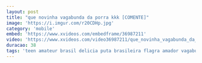 ```yaml
---
layout: post
title: "que novinha vagabunda da porra kkk [COMENTE]"
image: 'https://i.imgur.com/r20CDHp.jpg'
category: 'mobile'
embed: 'https://www.xvideos.com/embedframe/36987211'
video: 'https://www.xvideos.com/video36987211/que_novinha_vagabunda_da_porra_kkk_comente_'
duracao: 38
tags: 'teen amateur brasil delicia puta brasileira flagra amador vagabunda caseiro gritando menina novinha flagrante gemendo'
---
```

